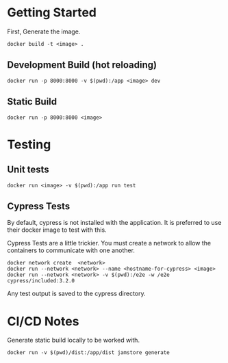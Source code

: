 # Getting Started

First, Generate the image.

```
docker build -t <image> .
```

## Development Build (hot reloading)

```
docker run -p 8000:8000 -v $(pwd):/app <image> dev
```

## Static Build

```
docker run -p 8000:8000 <image>
```

# Testing

## Unit tests

```
docker run <image> -v $(pwd):/app run test
```

## Cypress Tests

By default, cypress is not installed with the application. It is preferred to use their docker image to test with this.

Cypress Tests are a little trickier. You must create a network to allow the containers to communicate with one another.

```
docker network create  <network>
docker run --network <network> --name <hostname-for-cypress> <image>
docker run --network <network> -v $(pwd):/e2e -w /e2e cypress/included:3.2.0
```

Any test output is saved to the cypress directory.

# CI/CD Notes

Generate static build locally to be worked with.

```
docker run -v $(pwd)/dist:/app/dist jamstore generate
```
